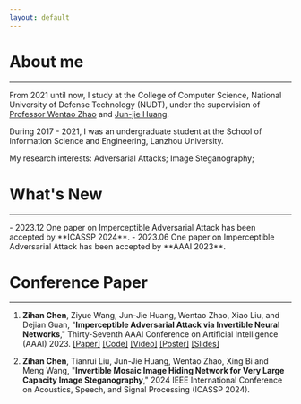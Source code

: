 ```yaml
---
layout: default
---
```


# About me
<hr/>

From 2021 until now, I study at the College of Computer Science, National University of Defense Technology (NUDT), under the supervision of [Professor Wentao Zhao](https://dblp.org/pid/61/6344.html) and [Jun-jie Huang](https://jjhuangcs.github.io/).

During 2017 - 2021, I was an undergraduate student at the School of Information Science and Engineering, Lanzhou University.

My research interests: Adversarial Attacks; Image Steganography;

# What's New
<hr/>
- 2023.12 One paper on Imperceptible Adversarial Attack has been accepted by **ICASSP 2024**.
- 2023.06 One paper on Imperceptible Adversarial Attack has been accepted by **AAAI 2023**.

# Conference Paper
<hr/>

1.  **Zihan Chen**, Ziyue Wang, Jun-Jie Huang, Wentao Zhao, Xiao Liu, and Dejian Guan, "**Imperceptible Adversarial Attack via Invertible Neural Networks**," Thirty-Seventh AAAI Conference on Artificial Intelligence (AAAI) 2023. [[Paper]](https://arxiv.org/pdf/2211.15030.pdf) [[Code]](https://github.com/jjhuangcs/AdvINN) [[Video]](https://www.youtube.com/watch?v=N2my2n5ylcM) [[Poster]](./assets/poster/AdvINN_poster.pdf) [[Slides]](./assets/slides/AdvINN_slides.pdf)

2.  **Zihan Chen**, Tianrui Liu, Jun-Jie Huang, Wentao Zhao, Xing Bi and Meng Wang, "**Invertible Mosaic Image Hiding Network for Very Large Capacity Image Steganography**," 2024 IEEE International Conference on Acoustics, Speech, and Signal Processing (ICASSP 2024).

